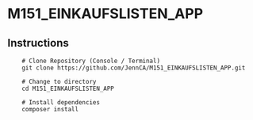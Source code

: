 # M151_EINKAUFSLISTEN_APP

## Instructions

``` 
    # Clone Repository (Console / Terminal)
    git clone https://github.com/JennCA/M151_EINKAUFSLISTEN_APP.git
    
    # Change to directory
    cd M151_EINKAUFSLISTEN_APP
    
    # Install dependencies
    composer install
```
